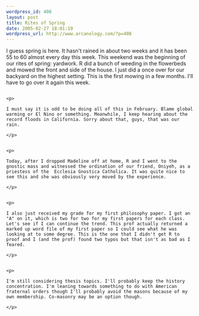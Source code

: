 ```yaml
--- 
wordpress_id: 408
layout: post
title: Rites of Spring
date: 2005-02-27 18:01:19
wordpress_url: http://www.arcanology.com/?p=408
---
```

<p>
                                                                                                                                                                                                                                                                                                                                                                                                                                                                                                                                                                                                                                                                                                          I guess spring is here. It hasn't rained in about two weeks and it has been 55 to 60 almost every day this week. This weekend was the beginning of our rites of spring: yardwork. R did a bunch of weeding in the flowerbeds and mowed the front and side of the house. I just did a once over for our backyard on the highest setting. This is the first mowing in a few months. I'll have to go over it again this week.
                                                                                                                                                                                                                                                                                                                                                                                                                                                                                                                                                                                                                                                                                                        </p>
                                                                                                                                                                                                                                                                                                                                                                                                                                                                                                                                                                                                                                                                                                        
                                                                                                                                                                                                                                                                                                                                                                                                                                                                                                                                                                                                                                                                                                        <p>
                                                                                                                                                                                                                                                                                                                                                                                                                                                                                                                                                                                                                                                                                                          I must say it is odd to be doing all of this in February. Blame global warming or El Nino or something. Meanwhile, I keep hearing about the record floods in California. Sorry about that, guys, that was our rain.
                                                                                                                                                                                                                                                                                                                                                                                                                                                                                                                                                                                                                                                                                                        </p>
                                                                                                                                                                                                                                                                                                                                                                                                                                                                                                                                                                                                                                                                                                        
                                                                                                                                                                                                                                                                                                                                                                                                                                                                                                                                                                                                                                                                                                        <p>
                                                                                                                                                                                                                                                                                                                                                                                                                                                                                                                                                                                                                                                                                                          Today, after I dropped Madeline off at home, R and I went to the gnostic mass and witnessed the ordination of our friend, Oniyeh, as a priestess of the  Ecclesia Gnostica Catholica. It was quite nice to see this and she was obviously very moved by the experience.
                                                                                                                                                                                                                                                                                                                                                                                                                                                                                                                                                                                                                                                                                                        </p>
                                                                                                                                                                                                                                                                                                                                                                                                                                                                                                                                                                                                                                                                                                        
                                                                                                                                                                                                                                                                                                                                                                                                                                                                                                                                                                                                                                                                                                        <p>
                                                                                                                                                                                                                                                                                                                                                                                                                                                                                                                                                                                                                                                                                                          I also just received my grade for my first philosophy paper. I got an "A" on it, which is two for two for my first papers for each class. Let's see if I can continue the trend. This prof actually returned a marked up word file of my first paper so I could see what he was looking at to some degree. This is the one that I didn't get R to proof and I (and the prof) found two typos but that isn't as bad as I feared.
                                                                                                                                                                                                                                                                                                                                                                                                                                                                                                                                                                                                                                                                                                        </p>
                                                                                                                                                                                                                                                                                                                                                                                                                                                                                                                                                                                                                                                                                                        
                                                                                                                                                                                                                                                                                                                                                                                                                                                                                                                                                                                                                                                                                                        <p>
                                                                                                                                                                                                                                                                                                                                                                                                                                                                                                                                                                                                                                                                                                          I'm still considering thesis topics. I'll probably keep the history concentration. I'm leaning towards something to do with American fraternal orders though I'll probably avoid the masons because of my own membership. Co-masonry may be an option though.
                                                                                                                                                                                                                                                                                                                                                                                                                                                                                                                                                                                                                                                                                                        </p>